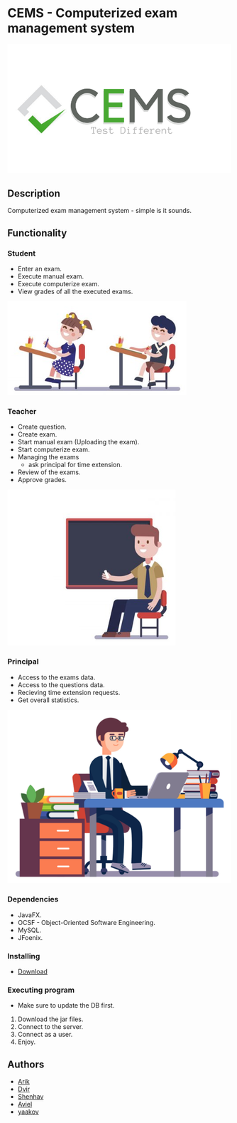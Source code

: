 # CEMS - Computerized exam management system
![](CEMS/images/logo.png)
## Description

Computerized exam management system - simple is it sounds.

## Functionality
  ### Student
  * Enter an exam.
  * Execute manual exam.
  * Execute computerize exam.
  * View grades of all the executed exams.
 
  ![](CEMS/images/StudnetHomePhoto.png)
  
  ### Teacher
  * Create question.
  * Create exam.
  * Start manual exam (Uploading the exam).
  * Start computerize exam.
  * Managing the exams
    * ask principal for time extension.
  * Review of the exams. 
  * Approve grades. 
  
   ![](CEMS/images/TeacherHomePhoto.png)
  
  ### Principal
  * Access to the exams data.
  * Access to the questions data.
  * Recieving time extension requests. 
  * Get overall statistics.
  
  ![](CEMS/images/PrincapelHomePhoto.jpeg)


### Dependencies

* JavaFX.
* OCSF - Object-Oriented Software Engineering.
* MySQL.
* JFoenix.

### Installing

* [Download](https://dvirbens.github.io/) 

### Executing program

* Make sure to update the DB first.
1. Download the jar files. 
2. Connect to the server. 
3. Connect as a user. 
4. Enjoy.

## Authors

* [Arik](https://github.com/arikz-tech)
* [Dvir](https://github.com/dvirbens)
* [Shenhav](https://github.com/Shenhav26)
* [Aviel](https://github.com/aviel817)
* [yaakov](https://github.com/yaakovsh8)
